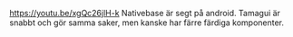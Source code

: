 https://youtu.be/xgQc26jlH-k
Nativebase är segt på android. Tamagui är snabbt och gör samma saker, men kanske har färre färdiga komponenter. 